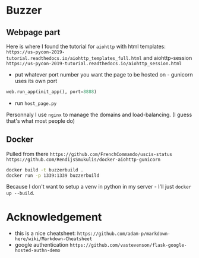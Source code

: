 # Buzzer

## Webpage part

Here is where I found the tutorial for `aiohttp` with html templates:
`https://us-pycon-2019-tutorial.readthedocs.io/aiohttp_templates_full.html`
and aiohttp-session `https://us-pycon-2019-tutorial.readthedocs.io/aiohttp_session.html`


- put whatever port number you want the page to be hosted on - gunicorn uses its own port
```python
web.run_app(init_app(), port=8888)
```

- run `host_page.py`

Personnaly I use `nginx` to manage the domains and load-balancing. (I guess that's what most people do)

## Docker

Pulled from there
`https://github.com/FrenchCommando/uscis-status`
`https://github.com/RendijsSmukulis/docker-aiohttp-gunicorn`

```cmd
docker build -t buzzerbuild .
docker run -p 1339:1339 buzzerbuild
```

Because I don't want to setup a venv in python in my server - I'll just `docker up --build`.

# Acknowledgement

- this is a nice cheatsheet: `https://github.com/adam-p/markdown-here/wiki/Markdown-Cheatsheet`
- google authentication `https://github.com/vastevenson/flask-google-hosted-authn-demo`
